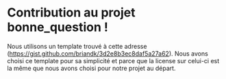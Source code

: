 # Contribution au projet bonne_question !

Nous utilisons un template trouvé à cette adresse (https://gist.github.com/briandk/3d2e8b3ec8daf5a27a62). Nous avons choisi ce template pour 
sa simplicité et parce que la license sur celui-ci est la même que nous avons choisi pour notre projet au départ.
